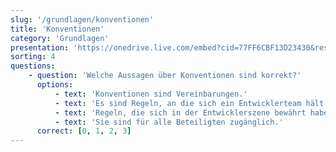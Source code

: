 ```yaml
---
slug: '/grundlagen/konventionen'
title: 'Konventionen'
category: 'Grundlagen'
presentation: 'https://onedrive.live.com/embed?cid=77FF6CBF13D23430&resid=77FF6CBF13D23430%21108898&authkey=ACbML5oDCJmtfj0&em=2&wdAr=1.7777777777777777'
sorting: 4
questions:
    - question: 'Welche Aussagen über Konventionen sind korrekt?'
      options:
          - text: 'Konventionen sind Vereinbarungen.​'
          - text: 'Es sind Regeln, an die sich ein Entwicklerteam hält.​'
          - text: 'Regeln, die sich in der Entwicklerszene bewährt haben.​'
          - text: 'Sie sind für alle Beteiligten zugänglich.'
      correct: [0, 1, 2, 3]
---
```

